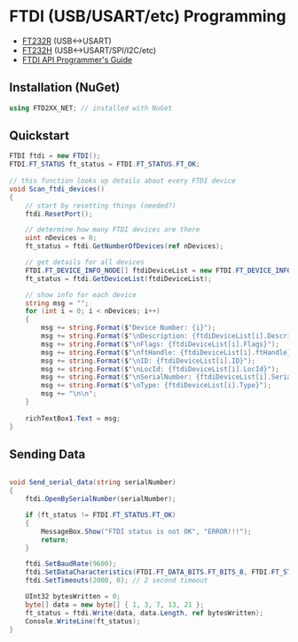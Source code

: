 # FTDI (USB/USART/etc) Programming

* [FT232R](http://www.ftdichip.com/Products/ICs/FT232R.htm) (USB<->USART)
* [FT232H](http://www.ftdichip.com/Products/ICs/FT232R.htm) (USB<->USART/SPI/I2C/etc)
* [FTDI API Programmer's Guide](
http://www.ftdichip.com/Support/Documents/ProgramGuides/D2XX_Programmer's_Guide(FT_000071).pdf)

## Installation (NuGet)
```cs
using FTD2XX_NET; // installed with NuGet
```

## Quickstart
```cs
FTDI ftdi = new FTDI();
FTDI.FT_STATUS ft_status = FTDI.FT_STATUS.FT_OK;
        
// this function looks up details about every FTDI device
void Scan_ftdi_devices()
{
    // start by resetting things (needed?)
    ftdi.ResetPort();

    // determine how many FTDI devices are there
    uint nDevices = 0;
    ft_status = ftdi.GetNumberOfDevices(ref nDevices);

    // get details for all devices
    FTDI.FT_DEVICE_INFO_NODE[] ftdiDeviceList = new FTDI.FT_DEVICE_INFO_NODE[nDevices];
    ft_status = ftdi.GetDeviceList(ftdiDeviceList);

    // show info for each device
    string msg = "";
    for (int i = 0; i < nDevices; i++)
    {
        msg += string.Format($"Device Number: {i}");
        msg += string.Format($"\nDescription: {ftdiDeviceList[i].Description}");
        msg += string.Format($"\nFlags: {ftdiDeviceList[i].Flags}");
        msg += string.Format($"\nftHandle: {ftdiDeviceList[i].ftHandle}");
        msg += string.Format($"\nID: {ftdiDeviceList[i].ID}");
        msg += string.Format($"\nLocId: {ftdiDeviceList[i].LocId}");
        msg += string.Format($"\nSerialNumber: {ftdiDeviceList[i].SerialNumber}");
        msg += string.Format($"\nType: {ftdiDeviceList[i].Type}");
        msg += "\n\n";
    }
    
    richTextBox1.Text = msg;
}

```

## Sending Data
```cs

void Send_serial_data(string serialNumber)
{
    ftdi.OpenBySerialNumber(serialNumber);

    if (ft_status != FTDI.FT_STATUS.FT_OK)
    {
        MessageBox.Show("FTDI status is not OK", "ERROR!!!");
        return;
    }

    ftdi.SetBaudRate(9600);
    ftdi.SetDataCharacteristics(FTDI.FT_DATA_BITS.FT_BITS_8, FTDI.FT_STOP_BITS.FT_STOP_BITS_1, FTDI.FT_PARITY.FT_PARITY_NONE);
    ftdi.SetTimeouts(2000, 0); // 2 second timeout

    UInt32 bytesWritten = 0;
    byte[] data = new byte[] { 1, 3, 7, 13, 21 };
    ft_status = ftdi.Write(data, data.Length, ref bytesWritten);
    Console.WriteLine(ft_status);
}
```
